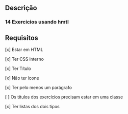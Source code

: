 ## Descrição
### 14 Exercicios usando hmtl

## Requisitos 

[x] Estar em HTML 

[x] Ter CSS interno 

[x] Ter Título 

[x] Não ter ícone 

[x] Ter pelo menos um parágrafo 

[ ] Os titulos dos exercícios precisam estar em uma classe 

[x] Ter listas dos dois tipos 
